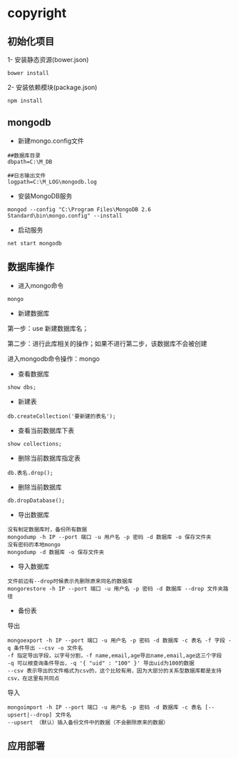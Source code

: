# copyright

## 初始化项目

1- 安装静态资源(bower.json)

```
bower install
```

2- 安装依赖模块(package.json)

```
npm install
```

## mongodb

+ 新建mongo.config文件

```
##数据库目录
dbpath=C:\M_DB

##日志输出文件
logpath=C:\M_LOG\mongodb.log
```

+ 安装MongoDB服务

```
mongod --config "C:\Program Files\MongoDB 2.6 Standard\bin\mongo.config" --install
```

+ 启动服务

```
net start mongodb
```

## 数据库操作

+ 进入mongo命令

```
mongo
```
+ 新建数据库

第一步：use 新建数据库名；

第二步：进行此库相关的操作；如果不进行第二步，该数据库不会被创建

进入mongodb命令操作：mongo

+ 查看数据库

```
show dbs;
```

+ 新建表

```
db.createCollection('要新建的表名');
```

+ 查看当前数据库下表

```
show collections;
```

+ 删除当前数据库指定表

```
db.表名.drop();
```

+ 删除当前数据库

```
db.dropDatabase();
```

+ 导出数据库

```
没有制定数据库时，备份所有数据
mongodump -h IP --port 端口 -u 用户名 -p 密码 -d 数据库 -o 保存文件夹
没有密码的本地mongo
mongodump -d 数据库 -o 保存文件夹
```

+ 导入数据库

```
文件前边有--drop时候表示先删除原来同名的数据库
mongorestore -h IP --port 端口 -u 用户名 -p 密码 -d 数据库 --drop 文件夹路径 
```

+ 备份表

导出

```
mongoexport -h IP --port 端口 -u 用户名 -p 密码 -d 数据库 -c 表名 -f 字段 -q 条件导出 --csv -o 文件名  
-f 指定导出字段，以字号分割，-f name,email,age导出name,email,age这三个字段
-q 可以根查询条件导出，-q '{ "uid" : "100" }' 导出uid为100的数据
--csv 表示导出的文件格式为csv的，这个比较有用，因为大部分的关系型数据库都是支持csv，在这里有共同点
```

导入

```
mongoimport -h IP --port 端口 -u 用户名 -p 密码 -d 数据库 -c 表名 [--upsert|--drop] 文件名  
--upsert （默认）插入备份文件中的数据（不会删除原来的数据）
```

## 应用部署